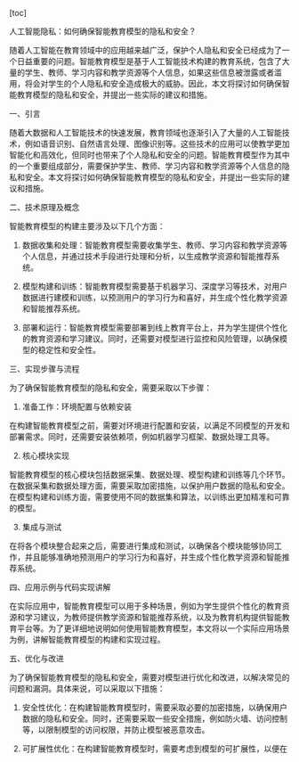 
[toc]                    
                
                
人工智能隐私：如何确保智能教育模型的隐私和安全？

随着人工智能在教育领域中的应用越来越广泛，保护个人隐私和安全已经成为了一个日益重要的问题。智能教育模型是基于人工智能技术构建的教育系统，包含了大量的学生、教师、学习内容和教学资源等个人信息，如果这些信息被泄露或者滥用，将会对学生的个人隐私和安全造成极大的威胁。因此，本文将探讨如何确保智能教育模型的隐私和安全，并提出一些实际的建议和措施。

一、引言

随着大数据和人工智能技术的快速发展，教育领域也逐渐引入了大量的人工智能技术，例如语音识别、自然语言处理、图像识别等。这些技术的应用可以使教学更加智能化和高效化，但同时也带来了个人隐私和安全的问题。智能教育模型作为其中的一个重要组成部分，需要保护学生、教师、学习内容和教学资源等个人信息的隐私和安全。本文将探讨如何确保智能教育模型的隐私和安全，并提出一些实际的建议和措施。

二、技术原理及概念

智能教育模型的构建主要涉及以下几个方面：

1. 数据收集和处理：智能教育模型需要收集学生、教师、学习内容和教学资源等个人信息，并通过技术手段进行处理和分析，以生成教学资源和智能推荐系统。

2. 模型构建和训练：智能教育模型需要基于机器学习、深度学习等技术，对用户数据进行建模和训练，以预测用户的学习行为和喜好，并生成个性化教学资源和智能推荐系统。

3. 部署和运行：智能教育模型需要部署到线上教育平台上，并为学生提供个性化的教育资源和学习建议。同时，还需要对模型进行监控和风险管理，以确保模型的稳定性和安全性。

三、实现步骤与流程

为了确保智能教育模型的隐私和安全，需要采取以下步骤：

1. 准备工作：环境配置与依赖安装

在构建智能教育模型之前，需要对环境进行配置和安装，以满足不同模型的开发和部署需求。同时，还需要安装依赖项，例如机器学习框架、数据处理工具等。

2. 核心模块实现

智能教育模型的核心模块包括数据采集、数据处理、模型构建和训练等几个环节。在数据采集和数据处理方面，需要采取加密措施，以保护用户数据的隐私和安全。在模型构建和训练方面，需要使用不同的数据集和算法，以训练出更加精准和可靠的模型。

3. 集成与测试

在将各个模块整合起来之后，需要进行集成和测试，以确保各个模块能够协同工作，并且能够准确地预测用户的学习行为和喜好，并生成个性化教学资源和智能推荐系统。

四、应用示例与代码实现讲解

在实际应用中，智能教育模型可以用于多种场景，例如为学生提供个性化的教育资源和学习建议，为教师提供教学资源和智能推荐系统，以及为教育机构提供智能教育平台等。为了更详细地说明如何使用智能教育模型，本文将以一个实际应用场景为例，讲解智能教育模型的构建和实现过程。

五、优化与改进

为了确保智能教育模型的隐私和安全，需要对模型进行优化和改进，以解决常见的问题和漏洞。具体来说，可以采取以下措施：

1. 安全性优化：在构建智能教育模型时，需要采取必要的加密措施，以确保用户数据的隐私和安全。同时，还需要采取一些安全措施，例如防火墙、访问控制等，以限制模型的访问权限，并防止模型被恶意攻击。

2. 可扩展性优化：在构建智能教育模型时，需要考虑到模型的可扩展性，以便在

